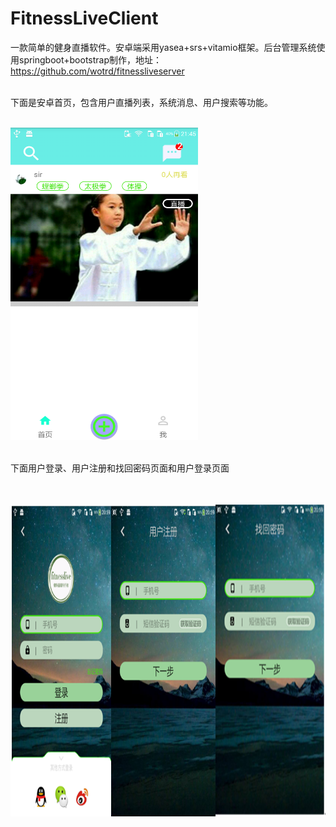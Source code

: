 # FitnessLiveClient
一款简单的健身直播软件。安卓端采用yasea+srs+vitamio框架。后台管理系统使用springboot+bootstrap制作，地址：https://github.com/wotrd/fitnessliveserver</br></br>

下面是安卓首页，包含用户直播列表，系统消息、用户搜索等功能。</br></br>

<img width="300" height="500" src="https://github.com/wotrd/FitnessLiveClient/blob/master/app/images/a.png"/></br></br>

下面用户登录、用户注册和找回密码页面和用户登录页面</br></br></br>

<img width="850" height="500" src="https://github.com/wotrd/FitnessLiveClient/blob/master/app/images/b.png"/></br></br>
